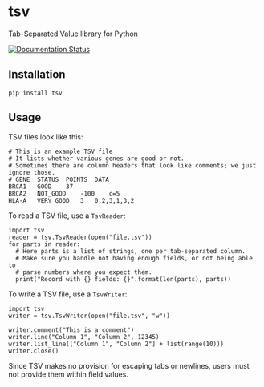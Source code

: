 # tsv
Tab-Separated Value library for Python

[![Documentation Status](https://readthedocs.org/projects/tsv/badge/?version=latest)](http://tsv.readthedocs.io/en/latest/?badge=latest)

## Installation

```
pip install tsv
```

## Usage

TSV files look like this:

```
# This is an example TSV file
# It lists whether various genes are good or not.
# Sometimes there are column headers that look like comments; we just ignore those.
# GENE	STATUS	POINTS	DATA
BRCA1	GOOD	37
BRCA2	NOT_GOOD	-100	c=5
HLA-A	VERY_GOOD	3	0,2,3,1,3,2
```

To read a TSV file, use a `TsvReader`:

```
import tsv
reader = tsv.TsvReader(open("file.tsv"))
for parts in reader:
  # Here parts is a list of strings, one per tab-separated column.
  # Make sure you handle not having enough fields, or not being able to
  # parse numbers where you expect them.
  print("Record with {} fields: {}".format(len(parts), parts))
```

To write a TSV file, use a `TsvWriter`:
```
import tsv
writer = tsv.TsvWriter(open("file.tsv", "w"))

writer.comment("This is a comment")
writer.line("Column 1", "Column 2", 12345)
writer.list_line(["Column 1", "Column 2"] + list(range(10)))
writer.close()
```

Since TSV makes no provision for escaping tabs or newlines, users must not provide them within field values.
